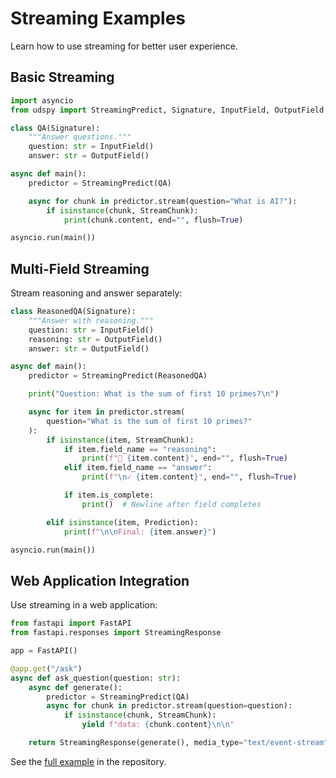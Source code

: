 # Streaming Examples

Learn how to use streaming for better user experience.

## Basic Streaming

```python
import asyncio
from udspy import StreamingPredict, Signature, InputField, OutputField

class QA(Signature):
    """Answer questions."""
    question: str = InputField()
    answer: str = OutputField()

async def main():
    predictor = StreamingPredict(QA)

    async for chunk in predictor.stream(question="What is AI?"):
        if isinstance(chunk, StreamChunk):
            print(chunk.content, end="", flush=True)

asyncio.run(main())
```

## Multi-Field Streaming

Stream reasoning and answer separately:

```python
class ReasonedQA(Signature):
    """Answer with reasoning."""
    question: str = InputField()
    reasoning: str = OutputField()
    answer: str = OutputField()

async def main():
    predictor = StreamingPredict(ReasonedQA)

    print("Question: What is the sum of first 10 primes?\n")

    async for item in predictor.stream(
        question="What is the sum of first 10 primes?"
    ):
        if isinstance(item, StreamChunk):
            if item.field_name == "reasoning":
                print(f"💭 {item.content}", end="", flush=True)
            elif item.field_name == "answer":
                print(f"\n✓ {item.content}", end="", flush=True)

            if item.is_complete:
                print()  # Newline after field completes

        elif isinstance(item, Prediction):
            print(f"\n\nFinal: {item.answer}")

asyncio.run(main())
```

## Web Application Integration

Use streaming in a web application:

```python
from fastapi import FastAPI
from fastapi.responses import StreamingResponse

app = FastAPI()

@app.get("/ask")
async def ask_question(question: str):
    async def generate():
        predictor = StreamingPredict(QA)
        async for chunk in predictor.stream(question=question):
            if isinstance(chunk, StreamChunk):
                yield f"data: {chunk.content}\n\n"

    return StreamingResponse(generate(), media_type="text/event-stream")
```

See the [full example](../../examples/streaming_example.py) in the repository.
